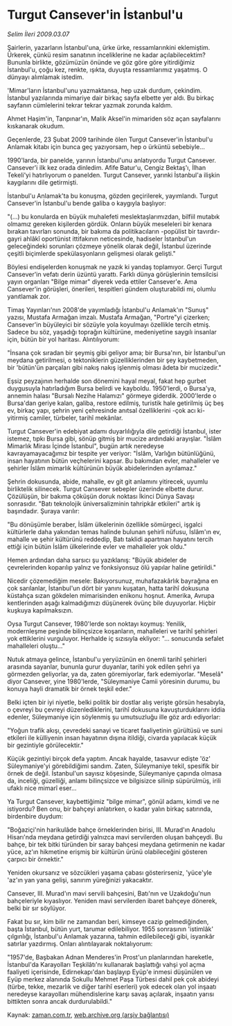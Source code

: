 # Turgut Cansever'in İstanbul'u

*Selim İleri 2009.03.07*

<tr><td class="metin" colspan="2" style="padding-top: 20px; padding-left: 5px; padding-right: 10px;">Şairlerin, yazarların İstanbul'una, ürke ürke, ressamlarınkini eklemiştim. Ürkerek, çünkü resim sanatının inceliklerine ne kadar açılabilecektim? Bununla birlikte, gözümüzün önünde ve göz göre göre yitirdiğimiz İstanbul'u, çoğu kez, renkte, ışıkta, duyuşta ressamlarımız yaşatmış. O dünyayı alımlamak istedim.</td></tr><tr><td class="metin" colspan="2" style="padding-top: 20px; padding-left: 5px; padding-right: 10px;"><p>'Mimar'ların İstanbul'unu yazmaktansa, hep uzak durdum, çekindim. İstanbul yazılarında mimariye dair birkaç sayfa elbette yer aldı. Bu birkaç sayfanın cümlelerini tekrar tekrar yazmak zorunda kaldım.
<p>Ahmet Haşim'in, Tanpınar'ın, Malik Aksel'in mimariden söz açan sayfalarını kıskanarak okudum.
<p>Geçenlerde, 23 Şubat 2009 tarihinde ölen Turgut Cansever'in İstanbul'u Anlamak kitabı için bunca geç yazıyorsam, hep o ürküntü sebebiyle...
<p>1990'larda, bir panelde, yarının İstanbul'unu anlatıyordu Turgut Cansever. Cansever'i ilk kez orada dinledim. Afife Batur'u, Cengiz Bektaş'ı, İlhan Tekeli'yi hatırlıyorum o panelden. Turgut Cansever, yarınki İstanbul'a ilişkin kaygılarını dile getirmişti.
<p>İstanbul'u Anlamak'ta bu konuşma, gözden geçirilerek, yayımlandı. Turgut Cansever'in İstanbul'u bende galiba o kaygıyla başlıyor:
<p>"(...) bu konularda en büyük muhalefeti meslektaşlarımızdan, bilfiil mutabık olmamız gereken kişilerden gördük. Onların büyük meseleleri bir kenara bırakan tavırları sonunda, bir bakıma da politikacıların -popülist bir tavırdır- gayri ahlâkî oportünist ittifakının neticesinde, hadiseler İstanbul'un geleceğindeki sorunları çözmeye yönelik olarak değil, İstanbul üzerinde çeşitli biçimlerde spekülasyonların gelişmesi olarak gelişti."
<p>Böylesi endişelerden konuşmak ne yazık ki yandaş toplamıyor. Gerçi Turgut Cansever'in vefatı derin üzüntü yarattı. Farklı dünya görüşlerinin temsilcisi yayın organları "Bilge mimar" diyerek veda ettiler Cansever'e. Ama Cansever'in görüşleri, önerileri, tespitleri gündem oluşturabildi mi, olumlu yanıtlamak zor.
<p>Timaş Yayınları'nın 2008'de yayımladığı İstanbul'u Anlamak'ın "Sunuş" yazısı, Mustafa Armağan imzalı. Mustafa Armağan, "Portre"yi çizerken; Cansever'in büyüleyici bir sözüyle yola koyulmayı özellikle tercih etmiş. Sadece bu söz, yaşadığı toprağın kültürüne, medeniyetine saygılı insanlar için, bütün bir yol haritası. Alıntılıyorum:
<p>"İnsana çok sıradan bir şeymiş gibi geliyor ama; bir Bursa'nın, bir İstanbul'un meydana getirilmesi, o tektoniklerin güzelliklerinden bir şey kaybetmeden, bir 'bütün'ün parçaları gibi nakış nakış işlenmiş olması âdeta bir mucizedir."
<p>Eşsiz peyzajının herhalde son dönemini hayal meyal, fakat hep gurbet duygusuyla hatırladığım Bursa belirdi ve kayboldu. 1950'lerdi, o Bursa'ya, annemin halası "Bursalı Nezihe Halamızı" görmeye giderdik. 2000'lerde o Bursa'dan geriye kalan, galiba, restore edilmiş, turistik hale getirilmiş üç beş ev, birkaç yapı, şehrin yeni çehresinde anıtsal özelliklerini -çok acı ki- yitirmiş camiler, türbeler, tarihî mekânlar.
<p>Turgut Cansever'in edebiyat adamı duyarlılığıyla dile getirdiği İstanbul, ister istemez, tıpkı Bursa gibi, sönüp gitmiş bir mucize ardındaki arayışlar. "İslâm Mimarlık Mirası İçinde İstanbul", bugün artık neredeyse kavrayamayacağımız bir tespite yer veriyor: "İslâm, Varlığın bütünlüğünü, insan hayatının bütün veçhelerini kapsar. Bu bakımdan evler, mahalleler ve şehirler İslâm mimarlık kültürünün büyük abidelerinden ayrılamaz."
<p>Şehrin dokusunda, abide, mahalle, ev git git anlamını yitirecek, uyumlu birliktelik silinecek. Turgut Cansever sebepler üzerinde elbette durur. Çözülüşün, bir bakıma çöküşün doruk noktası İkinci Dünya Savaşı sonrasıdır. "Batı teknolojik üniversalizminin tahripkâr etkileri" artık iş başındadır. Şuraya varılır:
<p>"Bu dönüşümle beraber, İslâm ülkelerinin özellikle sömürgeci, işgalci kültürlerle daha yakından temas halinde bulunan şehirli nüfusu, İslâm'ın ev, mahalle ve şehir kültürünü reddedip, Batı taklidi apartman hayatını tercih ettiği için bütün İslâm ülkelerinde evler ve mahalleler yok oldu."
<p>Hemen ardından daha sarsıcı şu yazıklanış: "Büyük abideler de çevrelerinden koparılıp yalnız ve fonksiyonsuz ölü yapılar haline getirildi."
<p>Nicedir çözemediğim mesele: Bakıyorsunuz, muhafazakârlık bayrağına en çok sarılanlar, İstanbul'un dört bir yanını kuşatan, hatta tarihî dokusuna küstahça sızan gökdelen mimarisinden enikonu hoşnut. Amerika, Avrupa kentlerinden aşağı kalmadığımızı düşünerek övünç bile duyuyorlar. Hiçbir kuşkuya kapılmaksızın.
<p>Oysa Turgut Cansever, 1980'lerde son noktayı koymuş: Yenilik, modernleşme peşinde bilinçsizce koşanların, mahalleleri ve tarihî şehirleri yok ettiklerini vurguluyor. Herhalde iç sızısıyla ekliyor: "... sonucunda sefalet mahalleleri oluştu..."
<p>Nutuk atmaya gelince, İstanbul'u yeryüzünün en önemli tarihî şehirleri arasında sayanlar, bununla gurur duyanlar, tarihi yok edilen şehri ya görmezden geliyorlar, ya da, zaten göremiyorlar, fark edemiyorlar. "Meselâ" diyor Cansever, yine 1980'lerde, "Süleymaniye Camii yöresinin durumu, bu konuya hayli dramatik bir örnek teşkil eder."
<p>Belki içten bir iyi niyetle, belki politik bir dostlar alış verişte görsün hesabıyla, o çevreyi bu çevreyi düzenlediklerini, tarihî dokusuna kavuşturduklarını iddia edenler, Süleymaniye için söylenmiş şu umutsuzluğu ille göz ardı ediyorlar:
<p>"Yoğun trafik akışı, çevredeki sanayi ve ticaret faaliyetinin gürültüsü ve suni etkileri ile külliyenin insan hayatının dışına itildiği, civarda yapılacak küçük bir gezintiyle görülecektir."
<p>Küçük gezintiyi birçok defa yaptım. Ancak hayalde, tasavvur edişte 'öz' Süleymaniye'yi görebildiğimi sandım. Zaten, Süleymaniye tekil, spesifik bir örnek de değil. İstanbul'un sayısız köşesinde, Süleymaniye çapında olmasa da, inceliği, güzelliği, anlamı bilinçsizce ve bilgisizce silinip süpürülmüş, irili ufaklı nice mimarî eser...
<p>Ya Turgut Cansever, kaybettiğimiz "bilge mimar", gönül adamı, kimdi ve ne istiyordu? Ben onu, bir bahçeyi anlatırken, o kadar yalın birkaç satırında, birdenbire duydum:
<p>"Boğaziçi'nin harikulâde bahçe örneklerinden birisi, III. Murad'ın Anadolu Hisarı'nda meydana getirdiği yalnızca mavi servilerden oluşan bahçeydi. Bu bahçe, bir tek bitki türünden bir saray bahçesi meydana getirmenin ne kadar yüce, az'ın hikmetine erişmiş bir kültürün ürünü olabileceğini gösteren çarpıcı bir örnektir."
<p>Yeniden okursanız ve sözcükleri yaşama çabası gösterirseniz, 'yüce'yle 'az'ın yan yana gelişi, sanırım yüreğinizi yakacaktır.
<p>Cansever, III. Murad'ın mavi servili bahçesini, Batı'nın ve Uzakdoğu'nun bahçeleriyle kıyaslıyor. Yeniden mavi servilerden ibaret bahçeye dönerek, belki bir sır söylüyor.
<p>Fakat bu sır, kim bilir ne zamandan beri, kimseye cazip gelmediğinden, başta İstanbul, bütün yurt, tarumar edilebiliyor. 1955 sonrasının 'istimlâk' çılgınlığı, İstanbul'u Anlamak yazarına, tahmin edilebileceği gibi, isyankâr satırlar yazdırmış. Onları alıntılayarak noktalıyorum:
<p>"1957'de, Başbakan Adnan Menderes'in Prost'un planlarından hareketle, İstanbul'da Karayolları Teşkilâtı'nı kullanarak başlattığı vahşi yol açma faaliyeti içerisinde, Edirnekapı'dan başlayıp Eyüp'e inmesi düşünülen ve Eyüp merkez alanında Sokullu Mehmet Paşa Türbesi dahil pek çok abideyi (türbe, tekke, mezarlık ve diğer tarihî eserleri) yok edecek olan yol inşaatı neredeyse karayolları mühendislerine karşı savaş açılarak, inşaatın yarısı bittikten sonra ancak durdurulabildi."<br/></p></p></p></p></p></p></p></p></p></p></p></p></p></p></p></p></p></p></p></p></p></p></p></p></p></p></td></tr>

Kaynak: [zaman.com.tr](http://zaman.com.tr/yazar.do?yazino=822364), [web.archive.org (arşiv bağlantısı)](http://web.archive.org/web/20090311043006/http://www.zaman.com.tr:80/yazar.do?yazino=822364)
